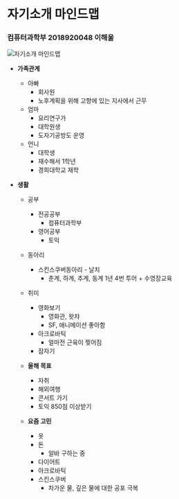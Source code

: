 # 자기소개 마인드맵
### 컴퓨터과학부 2018920048 이해울 

![자기소개 마인드맵]()

* **가족관계** 
  * 아빠
    * 회사원
    * 노후계획을 위해 고향에 있는 지사에서 근무
  * 엄마
    * 요리연구가
    * 대학원생
    * 도자기공방도 운영
  * 언니
    * 대학생 
    * 재수해서 1학년
    * 경희대학교 재학
  
* **생활**
  * 공부
    * 전공공부 
      * 컴퓨터과학부
    * 영어공부
      * 토익
  * 동아리
    * 스킨스쿠버동아리 - 날치
      * 춘계, 하계, 추계, 동계 1년 4번 투어 + 수영장교육
  * 취미
    * 영화보기
      * 영화관, 왓챠
      * SF, 애니메이션 좋아함
    * 아크로바틱
      * 얼마전 근육이 찢어짐
    * 잠자기 
  
  * **올해 목표**
    * 자취
    * 해외여행
    * 콘서트 가기
    * 토익 850점 이상받기
  
  * **요즘 고민**
    * 옷
    * 돈
      * 알바 구하는 중
    * 다이어트
    * 아크로바틱 
    * 스킨스쿠버
      * 차가운 물, 깊은 물에 대한 공포 극복
    
  
